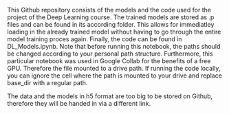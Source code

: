 This Github repository consists of the models and the code used for the project of the Deep Learning course. 
The trained models are stored as .p files and can be found in its according folder. This allows for immediatley loading in the already trained model without
having to go through the entire model training proces again. 
Finally, the code can be found in DL_Models.ipynb. Note that before running this notebook, the paths should be changed according to your personal path structure. Furthermore, 
this particular notebook was used in Google Collab for the benefits of a free GPU. Therefore the file mounted to a drive path. If running the code locally, you can ignore the cell where
the path is mounted to your drive and replace base_dir with a regular path. 

The data and the models in h5 format are too big to be stored on Github, therefore they will be handed in via a different link. 
